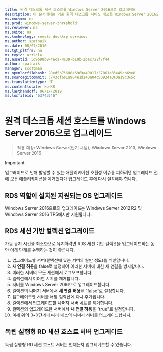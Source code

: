 ```yaml
---
title: 원격 데스크톱 세션 호스트를 Windows Server 2016으로 업그레이드
description: 이 문서에서는 기존 원격 데스크톱 서비스 배포를 Windows Server 2016으로 업그레이드하는 방법을 설명합니다.
ms.custom: na
ms.prod: windows-server-threshold
ms.reviewer: na
ms.suite: na
ms.technology: remote-desktop-services
ms.author: spatnaik
ms.date: 08/01/2016
ms.tgt_pltfrm: na
ms.topic: article
ms.assetid: 5c9b98b8-4eca-4a39-b10b-2bac729f7f44
author: spatnaik
manager: scottman
ms.openlocfilehash: 98ed5b75680e6969a40017a27061e33449cb69e8
ms.sourcegitcommit: 3743cf691a984e1d140a04d50924a3a0a19c3e5c
ms.translationtype: HT
ms.contentlocale: ko-KR
ms.lasthandoff: 06/17/2019
ms.locfileid: "63743346"
---
```

# <a name="upgrading-your-remote-desktop-session-host-to-windows-server-2016"></a>원격 데스크톱 세션 호스트를 Windows Server 2016으로 업그레이드

>적용 대상: Windows Server(반기 채널), Windows Server 2019, Windows Server 2016

> [!IMPORTANT]
> 업그레이드로 인해 발생할 수 있는 애플리케이션 호환성 이슈를 피하려면 업그레이드 전에 모든 애플리케이션을 제거했다가 업그레이드 후에 다시 설치해야 합니다.

## <a name="supported-os-upgrades-with-rds-role-installed"></a>RDS 역할이 설치된 지원되는 OS 업그레이드
Windows Server 2016으로의 업그레이드는 Windows Server 2012 R2 및 Windows Server 2016 TP5에서만 지원됩니다.

## <a name="upgrading-a-rds-session-based-collection"></a>RDS 세션 기반 컬렉션 업그레이드
가동 중지 시간을 최소한으로 유지하려면 RDS 세션 기반 컬렉션을 업그레이드하는 동안 아래 단계를 수행하는 것이 좋습니다.

1. 업그레이드할 서버(컬렉션에 있는 서버의 절반 정도)를 식별합니다.
2. **새 연결 허용**을 false로 설정하여 이러한 서버에 대한 새 연결을 방지합니다.
3. 이러한 서버의 모든 세션에서 로그오프합니다. 
4. 컬렉션에서 이러한 서버를 제거합니다.
5. 서버를 Windows Server 2016으로 업그레이드합니다.
6. 컬렉션의 나머지 서버에서 **새 연결 허용**을 "false"로 설정합니다.
7. 업그레이드한 서버를 해당 컬렉션에 다시 추가합니다.
8. 컬렉션에서 업그레이드할 나머지 서버 세트를 제거합니다.
9. 컬렉션의 업그레이드한 서버에서 **새 연결 허용**을 "true"로 설정합니다.
10. 이제 위의 3~9단계에 따라 배포의 나머지 서버를 업그레이드합니다.

## <a name="upgrading-a-standalone-rd-session-host-server"></a>독립 실행형 RD 세션 호스트 서버 업그레이드
독립 실행형 RD 세션 호스트 서버는 언제든지 업그레이드할 수 있습니다.